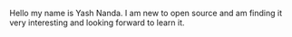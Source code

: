 Hello my name is Yash Nanda.
I am new to open source and am finding it very interesting and looking forward to learn it.
